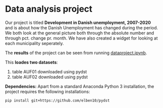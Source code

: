 # Data analysis project

Our project is titled **Development in Danish unemployment, 2007-2020** and is about how the Danish Unemployment has changed during the period. We both look at the general picture both through the absolute number and through pct. change pr. month. We have also created a widget for looking at each municipality seperately.

The **results** of the project can be seen from running [dataproject.ipynb](dataproject.ipynb).

This **loades two datasets**:

1. table AUF01 downloaded using pydst
2. table AUF02 downloaded using pydst

**Dependencies:** Apart from a standard Anaconda Python 3 installation, the project requires the following installations:

``pip install git+https://github.com/elben10/pydst``
